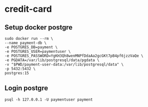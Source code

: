# credit-card

## Setup docker postgre

```shell
sudo docker run --rm \
--name payment-db \
-e POSTGRES_DB=payment \
-e POSTGRES_USER=paymentuser \
-e POSTGRES_PASSWORD=YgKH3Qh8wenMNPfDdaAa2gcGKt7pB4pf6jzzVaQe \
-e PGDATA=/var/lib/postgresql/data/pgdata \
-v "$PWD/payment-user-data:/var/lib/postgresql/data" \
-p 5432:5432 \
postgres:15
```

## Login postgre

```shell
psql -h 127.0.0.1 -U paymentuser payment
```
